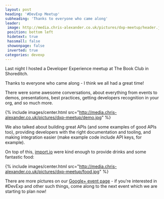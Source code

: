 ```yaml
---
layout: post
heading: '#DevExp Meetup'
subheading: 'Thanks to everyone who came along'
leader:
 image: http://media.chris-alexander.co.uk/pictures/dxp-meetup/header.jpg
 position: bottom left
 hidetext: true
 hassmall: false
 showonpage: false
 inverted: true
categories: devexp
---
```


Last night I hosted a Developer Experience meetup at The Book Club in Shoreditch.

Thanks to everyone who came along - I think we all had a great time!

There were some awesome conversations, about everything from events to demos, presentations, best practices, getting developers recognition in your org, and so much more.

{% include images/center.html src="http://media.chris-alexander.co.uk/pictures/dxp-meetup/demo.jpg" %}

We also talked about building great APIs (and some examples of good APIs too), providing developers with the right documentation and tooling, and making integration easier (make example code include API keys, for example).

On top of this, [import.io](https://import.io) were kind enough to provide drinks and some fantastic food:

{% include images/center.html src="http://media.chris-alexander.co.uk/pictures/dxp-meetup/food.jpg" %}

There are more pictures on our [Google+ event page](https://plus.google.com/events/cfo09qoab4roltrbp5ir8tnjh38) - if you're interested in #DevExp and other such things, come along to the next event which we are starting to plan now!
